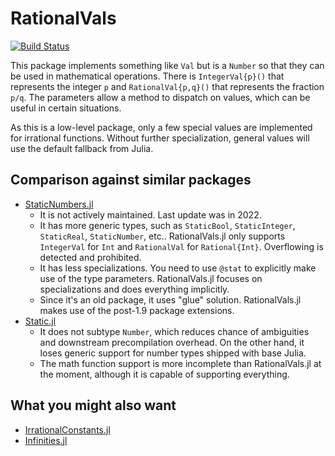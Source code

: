 # RationalVals

[![Build Status](https://github.com/putianyi889/RationalVals.jl/actions/workflows/CI.yml/badge.svg?branch=master)](https://github.com/putianyi889/RationalVals.jl/actions/workflows/CI.yml?query=branch%3Amaster)

This package implements something like `Val` but is a `Number` so that they can be used in mathematical operations. There is `IntegerVal{p}()` that represents the integer `p` and `RationalVal{p,q}()` that represents the fraction `p/q`. The parameters allow a method to dispatch on values, which can be useful in certain situations.

As this is a low-level package, only a few special values are implemented for irrational functions. Without further specialization, general values will use the default fallback from Julia.

## Comparison against similar packages
- [StaticNumbers.jl](https://github.com/perrutquist/StaticNumbers.jl)
  - It is not actively maintained. Last update was in 2022.
  - It has more generic types, such as `StaticBool`, `StaticInteger`, `StaticReal`, `StaticNumber`, etc.. RationalVals.jl only supports `IntegerVal` for `Int` and `RationalVal` for `Rational{Int}`. Overflowing is detected and prohibited.
  - It has less specializations. You need to use `@stat` to explicitly make use of the type parameters. RationalVals.jl focuses on specializations and does everything implicitly.
  - Since it's an old package, it uses "glue" solution. RationalVals.jl makes use of the post-1.9 package extensions.
- [Static.jl](https://github.com/SciML/Static.jl/)
  - It does not subtype `Number`, which reduces chance of ambiguities and downstream precompilation overhead. On the other hand, it loses generic support for number types shipped with base Julia.
  - The math function support is more incomplete than RationalVals.jl at the moment, although it is capable of supporting everything.

## What you might also want
- [IrrationalConstants.jl](https://github.com/JuliaMath/IrrationalConstants.jl)
- [Infinities.jl](https://github.com/JuliaMath/Infinities.jl)
